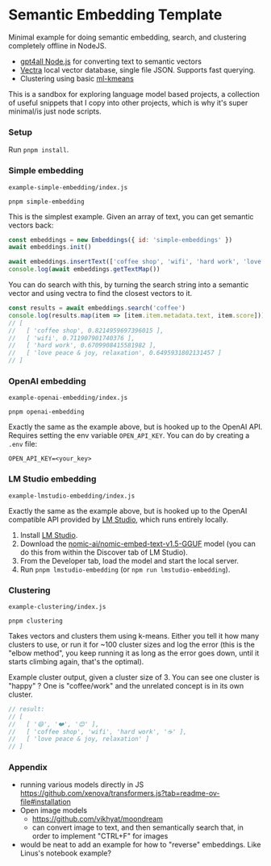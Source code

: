 # Semantic Embedding Template

Minimal example for doing semantic embedding, search, and clustering completely offline in NodeJS. 

- [gpt4all Node.js](https://www.npmjs.com/package/gpt4all) for converting text to semantic vectors
- [Vectra](https://github.com/Stevenic/vectra/) local vector database, single file JSON. Supports fast querying.
- Clustering using basic [ml-kmeans](https://www.npmjs.com/package/ml-kmeans)

This is a sandbox for exploring language model based projects, a collection of useful snippets that I copy into other projects, which is why it's super minimal/is just node scripts.

### Setup

Run `pnpm install`. 

### Simple embedding

`example-simple-embedding/index.js`

```
pnpm simple-embedding
```

This is the simplest example. Given an array of text, you can get semantic vectors back:

```javascript
const embeddings = new Embeddings({ id: 'simple-embeddings' })
await embeddings.init()

await embeddings.insertText(['coffee shop', 'wifi', 'hard work', 'love peace & joy, relaxation'])
console.log(await embeddings.getTextMap())
```

You can do search with this, by turning the search string into a semantic vector and using vectra to find the closest vectors to it.

```javascript
const results = await embeddings.search('coffee')
console.log(results.map(item => [item.item.metadata.text, item.score]))
// [
//   [ 'coffee shop', 0.8214959697396015 ],
//   [ 'wifi', 0.711907901740376 ],
//   [ 'hard work', 0.6709908415581982 ],
//   [ 'love peace & joy, relaxation', 0.6495931802131457 ]
// ]
```

### OpenAI embedding

`example-openai-embedding/index.js`

```
pnpm openai-embedding
```

Exactly the same as the example above, but is hooked up to the OpenAI API. Requires setting the env variable `OPEN_API_KEY`. You can do by creating a `.env` file:

```
OPEN_API_KEY=<your_key>
```

### LM Studio embedding

`example-lmstudio-embedding/index.js`

Exactly the same as the example above, but is hooked up to the OpenAI compatible API provided by [LM Studio](https://lmstudio.ai/), which runs entirely locally.

1. Install [LM Studio](https://lmstudio.ai/).
2. Download the [nomic-ai/nomic-embed-text-v1.5-GGUF](https://huggingface.co/nomic-ai/nomic-embed-text-v1.5-GGUF) model (you can do this from within the Discover tab of LM Studio).
3. From the Developer tab, load the model and start the local server.
4. Run `pnpm lmstudio-embedding` (or `npm run lmstudio-embedding`).

### Clustering

`example-clustering/index.js`

```
pnpm clustering
```

Takes vectors and clusters them using k-means. Either you tell it how many clusters to use, or run it for ~100 cluster sizes and log the error (this is the "elbow method", you keep running it as long as the error goes down, until it starts climbing again, that's the optimal).

Example cluster output, given a cluster size of 3. You can see one cluster is "happy" ? One is "coffee/work" and the unrelated concept is in its own cluster.

```javascript
// result:
// [
//   [ '😄', '❤️', '😊' ],
//   [ 'coffee shop', 'wifi', 'hard work', '☕' ],
//   [ 'love peace & joy, relaxation' ]
// ]
```

### Appendix

- running various models directly in JS
    https://github.com/xenova/transformers.js?tab=readme-ov-file#installation
- Open image models
    - https://github.com/vikhyat/moondream
    - can convert image to text, and then semantically search that, in order to implement "CTRL+F" for images
- would be neat to add an example for how to "reverse" embeddings. Like Linus's notebook example? 